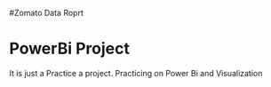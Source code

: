 #Zomato Data Roprt 
# PowerBi Project
It is just a Practice a project. Practicing on Power Bi and Visualization 
